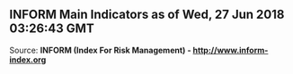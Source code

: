 ## INFORM Main Indicators as of Wed, 27 Jun 2018 03:26:43 GMT

Source: **INFORM (Index For Risk Management) - http://www.inform-index.org**